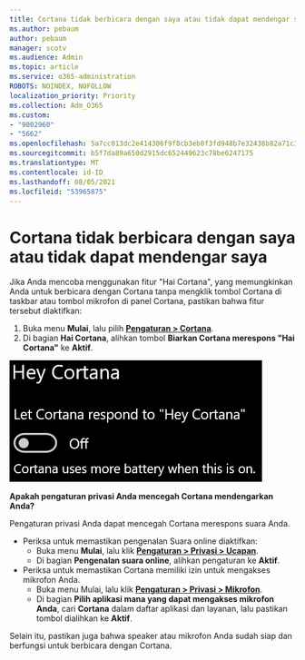 ```yaml
---
title: Cortana tidak berbicara dengan saya atau tidak dapat mendengar saya
ms.author: pebaum
author: pebaum
manager: scotv
ms.audience: Admin
ms.topic: article
ms.service: o365-administration
ROBOTS: NOINDEX, NOFOLLOW
localization_priority: Priority
ms.collection: Adm_O365
ms.custom:
- "9002960"
- "5662"
ms.openlocfilehash: 5a7cc013dc2e414306f9f8cb3eb0f3fd948b7e32438b82a71c31219b65a180e4
ms.sourcegitcommit: b5f7da89a650d2915dc652449623c78be6247175
ms.translationtype: MT
ms.contentlocale: id-ID
ms.lasthandoff: 08/05/2021
ms.locfileid: "53965875"
---
```

# <a name="cortana-doesnt-talk-to-me-or-cant-hear-me"></a>Cortana tidak berbicara dengan saya atau tidak dapat mendengar saya

Jika Anda mencoba menggunakan fitur "Hai Cortana", yang memungkinkan Anda untuk berbicara dengan Cortana tanpa mengklik tombol Cortana di taskbar atau tombol mikrofon di panel Cortana, pastikan bahwa fitur tersebut diaktifkan:

1. Buka menu **Mulai**, lalu pilih **[Pengaturan > Cortana](ms-settings:cortana?activationSource=GetHelp)**.
2. Di bagian **Hai Cortana**, alihkan tombol **Biarkan Cortana merespons "Hai Cortana"** ke **Aktif**.

![Hai Cortana](media/hey-cortana.png)

**Apakah pengaturan privasi Anda mencegah Cortana mendengarkan Anda?**

Pengaturan privasi Anda dapat mencegah Cortana merespons suara Anda.
- Periksa untuk memastikan pengenalan Suara online diaktifkan:
    - Buka menu **Mulai**, lalu klik **[Pengaturan > Privasi > Ucapan](ms-settings:privacy-speech?activationSource=GetHelp)**.
    - Di bagian **Pengenalan suara online**, alihkan pengaturan ke **Aktif**.
- Periksa untuk memastikan Cortana memiliki izin untuk mengakses mikrofon Anda. 
    - Buka menu Mulai, lalu klik **[Pengaturan > Privasi > Mikrofon](ms-settings:privacy-microphone?activationSource=GetHelp)**.
    - Di bagian **Pilih aplikasi mana yang dapat mengakses mikrofon Anda**, cari **Cortana** dalam daftar aplikasi dan layanan, lalu pastikan tombol dialihkan ke **Aktif**.

Selain itu, pastikan juga bahwa speaker atau mikrofon Anda sudah siap dan berfungsi untuk berbicara dengan Cortana.
